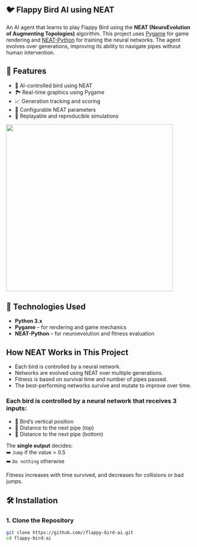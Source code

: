 ## 🐦 Flappy Bird AI using NEAT
An AI agent that learns to play Flappy Bird using the **NEAT (NeuroEvolution of Augmenting Topologies)** algorithm. This project uses [Pygame](https://www.pygame.org/) for game rendering and [NEAT-Python](https://neat-python.readthedocs.io/en/latest/) for training the neural networks. The agent evolves over generations, improving its ability to navigate pipes without human intervention.

## 🚀 Features

- 🧠 AI-controlled bird using NEAT
- 🏞️ Real-time graphics using Pygame
- 📈 Generation tracking and scoring
- 💾 Configurable NEAT parameters
- 🔄 Replayable and reproducible simulations

<img src="fp.gif" width="450" height="450">

## 🧰 Technologies Used

- **Python 3.x**
- **Pygame** – for rendering and game mechanics
- **NEAT-Python** – for neuroevolution and fitness evaluation

## How NEAT Works in This Project

- Each bird is controlled by a neural network.
- Networks are evolved using NEAT over multiple generations.
- Fitness is based on survival time and number of pipes passed.
- The best-performing networks survive and mutate to improve over time.

### Each bird is controlled by a neural network that receives **3 inputs**:

- 🐤 Bird’s vertical position
- 📏 Distance to the next pipe (top)
- 📏 Distance to the next pipe (bottom)

The **single output** decides:  
➡️ `Jump` if the value > 0.5  
➡️ `Do nothing` otherwise

Fitness increases with time survived, and decreases for collisions or bad jumps.

## 🛠️ Installation

### 1. Clone the Repository

```bash
git clone https://github.com//flappy-bird-ai.git
cd flappy-bird-ai



